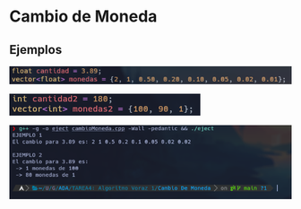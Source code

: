 # Cambio de Moneda

## Ejemplos

![Ejemplo](Ejemplo1.png)

![Ejemplo](Ejemplo2.png)

![ejecucion](ejecucion.png)

